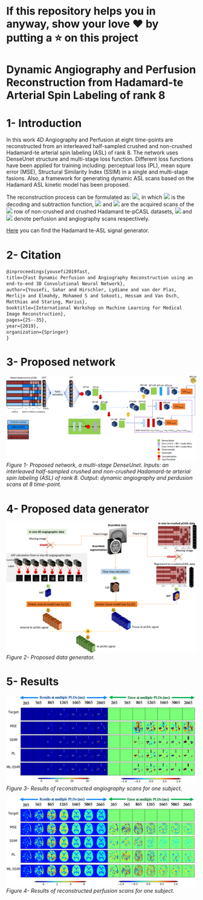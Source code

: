 # If this repository helps you in anyway, show your love :heart: by putting a :star: on this project 

# Dynamic Angiography and Perfusion Reconstruction from Hadamard-te Arterial Spin Labeling of rank 8
# 1- Introduction
In this work 4D Angiography and Perfusion at eight time-points are reconstructed from an interleaved half-sampled crushed and non-crushed Hadamard-te arterial spin labeling (ASL) of rank 8. The network uses DenseUnet structure and multi-stage loss function. Different loss functions have been applied for training including: perceptual loss (PL), mean squre error (MSE), Structural Similarity Index (SSIM) in a single and multi-stage fasions. Also, a framework for generating dynamic ASL scans based on the Hadamard ASL kinetic model has been proposed. 

The reconstruction process can be formulated as: 
<img src="https://latex.codecogs.com/svg.latex?\;M\left(\{I_i^{NC}\},%20\{I_i^{C}\}\right)_{i=1}^{H}%20=\{{P}(t),%20{A}(t)\}_{t=1}^{H-1}"/>,
in which <img src="https://latex.codecogs.com/svg.latex?\;M"/> is the decoding and subtraction function, <img src="https://latex.codecogs.com/svg.latex?\;I_i^{NC}"/> and <img src="https://latex.codecogs.com/svg.latex?\;I_i^{C}"/> are the acquired scans of the <img src="https://latex.codecogs.com/svg.latex?\;i^{th}"/> row of non-crushed and crushed Hadamard te-pCASL datasets, <img src="https://latex.codecogs.com/svg.latex?\;P"/> and <img src="https://latex.codecogs.com/svg.latex?\;{A}"/> denote perfusion and angiography scans respectively. 

<a href="https://github.com/yousefis/Hadamard_te_asl_signal">Here</a> you can find the Hadamard te-ASL signal generator.
# 2- Citation
    @inproceedings{yousefi2019fast,
    title={Fast Dynamic Perfusion and Angiography Reconstruction using an end-to-end 3D Convolutional Neural Network},
    author={Yousefi, Sahar and Hirschler, Lydiane and van der Plas, Merlijn and Elmahdy, Mohamed S and Sokooti, Hessam and Van Osch, Matthias and Staring, Marius},
    booktitle={International Workshop on Machine Learning for Medical Image Reconstruction},
    pages={25--35},
    year={2019},
    organization={Springer}
    }

# 3- Proposed network


<p>
    <img src="figures/AnyConv.com__cnn-1.png" alt>
    <em>Figure 1- Proposed network, a multi-stage DenseUnet. Inputs: an interleaved half-sampled crushed and non-crushed Hadamard-te arterial spin labeling (ASL) of rank 8. Output: dynamic angiography and perdusion scans at 8 time-point.</em>
</p>



# 4- Proposed data generator
<!---The kinetic model for generating signal of arteries: --->

<!---<img src="https://latex.codecogs.com/svg.latex?\;S_{artery}=\begin{cases} 0 & \text{if $t<\Delta t_b$}\\M_{0a}\cdot aCBV \cdot L_r(b)\times e^{\frac{-\Delta t_b}{T_{1b}}} &\text{if $\Delta t_{b} + \sum_{b^\prime=1}^{b-1}\tau_{b^\prime}\leq t<\Delta t_{b} + \sum_{b^\prime=1}^{b}\tau_{b^\prime}$} \\0 & \text{if $t\geq \Delta t_{b} + \sum_{b^\prime=1}^{N}\tau_{b^{\prime}}$}\\ \end{cases}"/>,--->

<!---and The kinetic model for generating signal of tissue:--->

<!---<img src="https://latex.codecogs.com/svg.latex?\;S_{tissue}=\begin{cases} 0 & \text{if $t<\Delta t_b$}\\\gamma\Gamma_{\beta=0}& \text{if $\Delta t_a \leq t <\Delta t_a + \tau_1$} \\ \gamma\left[\Gamma_{\beta=1}+\Xi_{1:1}\right]& \text{if $\Delta t_a+\tau_1 \leq t <\Delta t_a +\sum_{b=1}^2 \tau_b$} \\\gamma \left[\Gamma_{\beta=B-1}+\Xi_{B-1:1}\right] &\text{if $\Delta t_a+\sum_{b=1}^{B-1}\tau_b\leq t<\Delta t_a + \sum_{b=1}^B \tau_b; B\in\left[3,7\right]$}\\\gamma \Xi_{N:1}& \text{if $t\geq \Delta t_a+\sum_{b=1}^N\tau_b;N=7$}\end{cases}"/>,---> 

<!---in which <img src="https://latex.codecogs.com/svg.latex?\;\gamma=M_{0a}\cdot f \cdot e^{\frac{-\Delta t_a}{T_{1a}}} \cdot T_{1a}"/> and <img src="https://latex.codecogs.com/svg.latex?\;\Gamma_\beta=L_r(\beta+1)\left(1-e^{-\frac{t-\Delta t_a-\sum_{b=1}^{\beta}\tau_b}{T_{1a}}}\right)"/>, and <img src="https://latex.codecogs.com/svg.latex?\;\Xi_{\beta:\beta^\prime}=\sum_{b^\prime=\beta}^{\beta\prime}L_r(b^\prime)\left(e^{-\frac{t-\Delta t_a-\sum_{b=1}^{b^\prime}\tau_b}{T_{1a}}}-e^{-\frac{t-\Delta t_a-\sum_{b=1}^{b^\prime-1}\tau_b}{T_{1a}}}\right)"/>.--->


<p>
    <img src="figures/AnyConv.com__data_generator-1.png" alt>
    <em>Figure 2- Proposed data generator.</em>
</p>

# 5- Results
<p>
    <img src="figures/angiography_res.bmp" alt>
    <em>Figure 3- Results of reconstructed angiography scans for one subject.</em>
</p>

<p>
    <img src="figures/perfusion_res.bmp" alt>
    <em>Figure 4- Results of reconstructed perfusion scans for one subject.</em>
</p>



